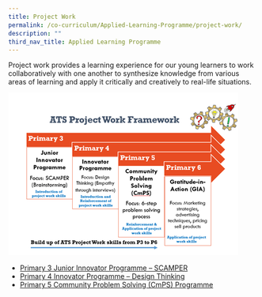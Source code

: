 ```yaml
---
title: Project Work
permalink: /co-curriculum/Applied-Learning-Programme/project-work/
description: ""
third_nav_title: Applied Learning Programme
---
```

Project work provides a learning experience for our young learners to work collaboratively with one another to synthesize knowledge from various areas of learning and apply it critically and creatively to real-life situations.

![alp-pw](/images/alp2.png)

* [Primary 3 Junior Innovator Programme – SCAMPER](/co-curriculum/Innovation-and-Enterprise/p3-scamper/)
* [Primary 4 Innovator Programme – Design Thinking](/co-curriculum/Innovation-and-Enterprise/p4-design-thinking/)
* [Primary 5 Community Problem Solving (CmPS) Programme](/co-curriculum/Innovation-and-Enterprise/p5-cmps/)